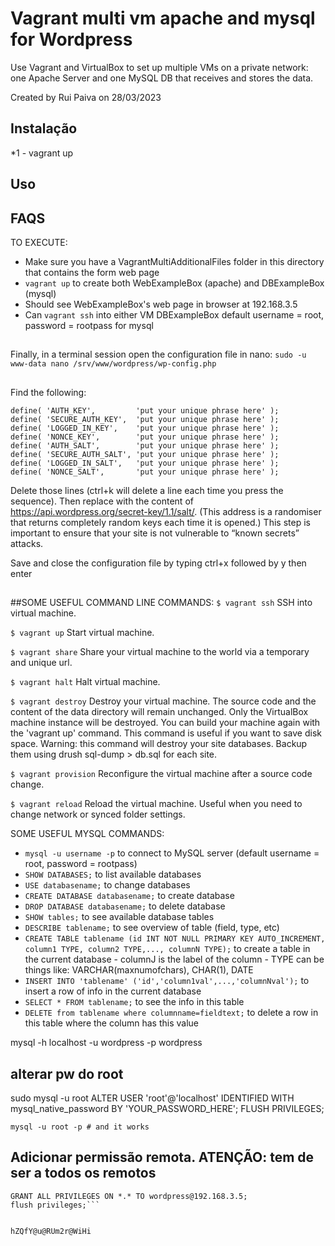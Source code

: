 # Vagrant multi vm apache and mysql for Wordpress
Use Vagrant and VirtualBox to set up multiple VMs on a private network: one Apache Server and one MySQL DB that receives and stores the data.


Created by Rui Paiva on 28/03/2023


## Instalação
*1 - vagrant up
## Uso

## FAQS


TO EXECUTE:
- Make sure you have a VagrantMultiAdditionalFiles folder in this directory
		that contains the form web page
- ```vagrant up``` to create both WebExampleBox (apache) and DBExampleBox (mysql)
- Should see WebExampleBox's web page in browser at 192.168.3.5
- Can ```vagrant ssh``` into either VM
		DBExampleBox default username = root, password = rootpass for mysql


##
Finally, in a terminal session open the configuration file in nano:
```sudo -u www-data nano /srv/www/wordpress/wp-config.php```

##

##
Find the following:
```
define( 'AUTH_KEY',         'put your unique phrase here' );
define( 'SECURE_AUTH_KEY',  'put your unique phrase here' );
define( 'LOGGED_IN_KEY',    'put your unique phrase here' );
define( 'NONCE_KEY',        'put your unique phrase here' );
define( 'AUTH_SALT',        'put your unique phrase here' );
define( 'SECURE_AUTH_SALT', 'put your unique phrase here' );
define( 'LOGGED_IN_SALT',   'put your unique phrase here' );
define( 'NONCE_SALT',       'put your unique phrase here' );
```
Delete those lines (ctrl+k will delete a line each time you press the sequence). Then replace with the content of https://api.wordpress.org/secret-key/1.1/salt/. (This address is a randomiser that returns completely random keys each time it is opened.) This step is important to ensure that your site is not vulnerable to “known secrets” attacks.

Save and close the configuration file by typing ctrl+x followed by y then enter
##




##SOME USEFUL COMMAND LINE COMMANDS:
```$ vagrant ssh```
SSH into virtual machine.

```$ vagrant up```
Start virtual machine.

```$ vagrant share```
Share your virtual machine to the world via a temporary and unique url.

```$ vagrant halt```
Halt virtual machine.

```$ vagrant destroy```
Destroy your virtual machine. The source code and the content of the data directory will remain unchanged. Only the VirtualBox machine instance will be destroyed. You can build your machine again with the 'vagrant up' command. This command is useful if you want to save disk space.
Warning: this command will destroy your site databases. Backup them using drush sql-dump > db.sql for each site.

```$ vagrant provision```
Reconfigure the virtual machine after a source code change.

```$ vagrant reload```
Reload the virtual machine. Useful when you need to change network or synced folder settings.

SOME USEFUL MYSQL COMMANDS:
- ```mysql -u username -p``` to connect to MySQL server
		(default username = root, password = rootpass)
- ```SHOW DATABASES;``` to list available databases
- ```USE databasename;``` to change databases
- ```CREATE DATABASE databasename;``` to create database 
- ```DROP DATABASE databasename;``` to delete database
- ```SHOW tables;``` to see available database tables
- ```DESCRIBE tablename;``` to see overview of table (field, type, etc)
- ```CREATE TABLE tablename (id INT NOT NULL PRIMARY KEY AUTO_INCREMENT, column1 TYPE, column2 TYPE,..., columnN TYPE);``` 
    to create a table in the current database
		- columnJ is the label of the column
		- TYPE can be things like: VARCHAR(maxnumofchars), CHAR(1),
			DATE
- ```INSERT INTO 'tablename' ('id','column1val',...,'columnNval');``` to 
		insert a row of info in the current database
- ```SELECT * FROM tablename;``` to see the info in this table
- ```DELETE from tablename where columnname=fieldtext;``` to delete a row
		in this table where the column has this value

mysql -h localhost -u wordpress -p wordpress

## alterar pw do root
sudo mysql -u root
ALTER USER 'root'@'localhost' IDENTIFIED WITH mysql_native_password BY 'YOUR_PASSWORD_HERE';
FLUSH PRIVILEGES;

```mysql -u root -p # and it works```

##

## Adicionar permissão remota. ATENÇÃO: tem de ser a todos os remotos
```CREATE USER wordpress@192.168.3.5 IDENTIFIED BY 'wordpress';
GRANT ALL PRIVILEGES ON *.* TO wordpress@192.168.3.5;
flush privileges;```


hZQfY@u@RUm2r@WiHi